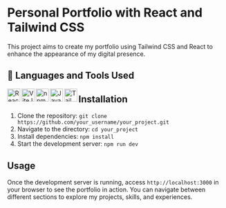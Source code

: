 # Personal Portfolio with React and Tailwind CSS

This project aims to create my portfolio using Tailwind CSS and React to enhance the appearance of my digital presence.

## 🧰 Languages and Tools Used

<img align="left" alt="React" width="30px" src="https://cdn.jsdelivr.net/gh/devicons/devicon@latest/icons/react/react-original.svg"/>
<img align="left" alt="ViteJS" width="30px" src="https://cdn.jsdelivr.net/gh/devicons/devicon@latest/icons/vitejs/vitejs-original.svg"/>
<img align="left" alt="npm" width="30px" src="https://cdn.jsdelivr.net/gh/devicons/devicon@latest/icons/npm/npm-original-wordmark.svg"/>
<img align="left" alt="JavaScript" width="30px" src="https://cdn.jsdelivr.net/gh/devicons/devicon@latest/icons/javascript/javascript-original.svg"/>
<img align="left" alt="Tailwind CSS" width="30px" src="https://cdn.jsdelivr.net/gh/devicons/devicon@latest/icons/tailwindcss/tailwindcss-original.svg"/>

## Installation

1. Clone the repository: `git clone https://github.com/your_username/your_project.git`
2. Navigate to the directory: `cd your_project`
3. Install dependencies: `npm install`
4. Start the development server: `npm run dev`

## Usage

Once the development server is running, access `http://localhost:3000` in your browser to see the portfolio in action. You can navigate between different sections to explore my projects, skills, and experiences.
